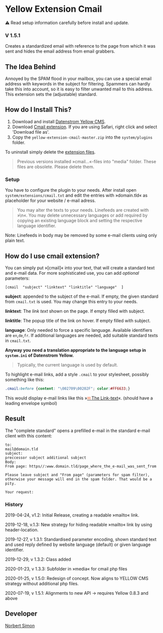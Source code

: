 # Yellow Extension Cmail 

⚠ Read setup information carefully before install and update.

### V 1.5.1

Creates a standardized email with reference to the page from which it was sent and hides the email address from email grabbers.

## The Idea Behind

Annoyed by the SPAM flood in your mailbox, you can use a special email address with keywords in the subject for filtering. Spammers can hardly take this into account, so it is easy to filter unwanted mail to this address. This extension sets the (adjustable) standard.

## How do I Install This?

1. Download and install [Datenstrom Yellow CMS](https://github.com/datenstrom/yellow/).
2. Download [Cmail extension](https://github.com/BsNoSi/yellow-extension-cmail/archive/master.zip ).  If you are using Safari, right click and select 'Download file as'.
3. Copy the `yellow-extension-cmail-master.zip` into the `system/plugins` folder.

To uninstall simply delete the [extension files](update.ini).

> Previous versions installed »cmail…«-files into "media" folder. These files are obsolete. Please delete them.

### Setup

You have to configure the plugin to your needs. After install open `system/extensions/cmail.txt` and edit the entries with »domain.tld« as placeholder for your website / e-mail adress.

> You may alter the texts to your needs. Linefeeds are created with »\n«. You may delete unnecessary languages or add required by copying an existing language block and setting the respective language identifier.

Note: Linefeeds in body  may be removed  by some e-mail clients using only plain text.

## How do I use cmail extension?

You can simply put »[cmail]« into your text, that will create a standard text and e-mail data. For more sophisticated use, you can add *optional* parameters:

`[cmail  "subject" "linktext" "linktitle" "language"  ]`

**subject**: appended to the subject of the e-mail. If empty, the given standard from `cmail.txt` is used. You may change this entry to your needs.

**linktext**:  The *link text* shown on the page. If empty filled with subject.

**linktitle**: The popup title of the link on hover. If empty filled with subject.

**language**: Only needed to force a specific language. Available identifiers are `en`,`de`,`fr`.  If additional languages are needed, add suitable standard texts in `cmail.txt`. 

**Anyway you need a translation appropriate to the language setup in `system.ini` of Datenstrom Yellow.** 

> Typically, the current language is used by default.

To highlight e-mail links, add a style `.cmail` to your stylesheet, possibly something like this:

~~~.css
.cmail:before {content: "\002709\00202F"; color:#FF6633;}
~~~

This would display e-mail links like this  »[<span style="color:#FF6633">&#x2709;&#x202F;</span>The Link-text](#_)«. (should have a leading envelope symbol)

## Result

The "complete standard" opens a prefilled e-mail in the standard e-mail client with this content:

```
to: 
mail@domain.tld
subject: 
preccessor subject additional subject
Body:
From page: https//:www.domain.tld/page_where_the_e-mail_was_sent_from 

Please leave subject and "From page" (parameters for spam filter), 
otherwise your message will end in the spam folder. That would be a pity. 

Your request:
```

### History

2019-04-24, v1.2: Initial Release, creating a readable »mailto« link.

2019-12-18, v.1.3: New strategy for hiding readable »mailto« link by using header-location.

2019-12-27, v 1.3.1: Standardised parameter encoding, shown standard text and used reply defined by website language (default) or given language identifier.

2019-12-29, v 1.3.2: Class added

2020-01-23, v 1.3.3: Subfolder in »media« for cmail php files

2020-01-25, v 1.5.0: Redesign of concept. Now aligns to YELLOW CMS strategy without additional php files.

2020-07-19, v 1.5.1: Alignments to new API → requires Yellow 0.8.3 and above

## Developer

[Norbert Simon](https://nosi.de)
